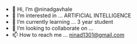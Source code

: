 - 👋 Hi, I’m @ninadgavhale
- 👀 I’m interested in ... ARTIFICIAL INTELLIGENCE
- 🌱 I’m currently learning ... 3 year student 
- 💞️ I’m looking to collaborate on ... 
- 📫 How to reach me ... ninad1301@gmail.com

<!---
ninadgavhale/ninadgavhale is a ✨ special ✨ repository because its `README.md` (this file) appears on your GitHub profile.
You can click the Preview link to take a look at your changes.
--->
